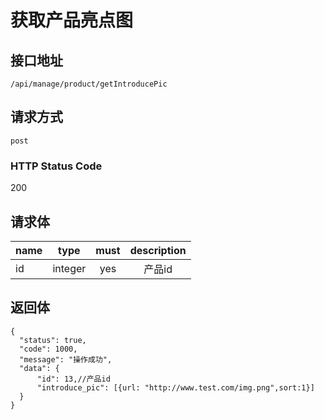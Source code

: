 # 获取产品亮点图

## 接口地址

`/api/manage/product/getIntroducePic`

## 请求方式

`post`

### HTTP Status Code

200

## 请求体

| name     | type     | must     | description |
|----------|:--------:|:--------:|:--------:|
| id  | integer   | yes      | 产品id  |

## 返回体

```json5
{
  "status": true,
  "code": 1000,
  "message": "操作成功",
  "data": {
      "id": 13,//产品id
      "introduce_pic": [{url: "http://www.test.com/img.png",sort:1}]
  }
}
``` 
